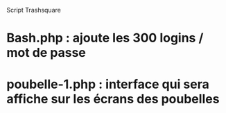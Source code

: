 Script Trashsquare

# Bash.php : ajoute les 300 logins / mot de passe 
# poubelle-1.php : interface qui sera affiche sur les écrans des poubelles
#